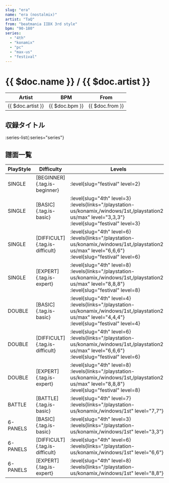 ```yaml
---
slug: "era"
name: "era (nostalmix)"
artist: "TaQ"
from: "beatmania IIDX 3rd style"
bpm: "90-180"
series:
  - "4th"
  - "konamix"
  - "pc"
  - "max-us"
  - "festival"
---
```


# {{ $doc.name }} / {{ $doc.artist }}

|Artist|BPM|From|
|------|---|----|
|{{ $doc.artist }}|{{ $doc.bpm }}|{{ $doc.from }}|

## 収録タイトル

:series-list{:series="series"}

## 譜面一覧

|PlayStyle|Difficulty|Levels|Notes|Movie|
|---------|----------|------|-----|-----|
|SINGLE|[BEGINNER]{.tag.is-beginner}|<div class="field is-grouped is-grouped-multiline"> :level{slug="festival" level=2}</div>|89/0||
|SINGLE|[BASIC]{.tag.is-basic}|<div class="field is-grouped is-grouped-multiline"> :level{slug="4th" level=3} :levels{links="/playstation-us/konamix,/windows/1st,/playstation2-us/max" level="3,3,3"} :level{slug="festival" level=3}</div>|125/0||
|SINGLE|[DIFFICULT]{.tag.is-difficult}|<div class="field is-grouped is-grouped-multiline"> :level{slug="4th" level=6} :levels{links="/playstation-us/konamix,/windows/1st,/playstation2-us/max" level="6,6,6"} :level{slug="festival" level=6}</div>|235/0||
|SINGLE|[EXPERT]{.tag.is-expert}|<div class="field is-grouped is-grouped-multiline"> :level{slug="4th" level=8} :levels{links="/playstation-us/konamix,/windows/1st,/playstation2-us/max" level="8,8,8"} :level{slug="festival" level=8}</div>|356/0||
|DOUBLE|[BASIC]{.tag.is-basic}|<div class="field is-grouped is-grouped-multiline"> :level{slug="4th" level=4} :levels{links="/playstation-us/konamix,/windows/1st,/playstation2-us/max" level="4,4,4"} :level{slug="festival" level=4}</div>|142/0||
|DOUBLE|[DIFFICULT]{.tag.is-difficult}|<div class="field is-grouped is-grouped-multiline"> :level{slug="4th" level=6} :levels{links="/playstation-us/konamix,/windows/1st,/playstation2-us/max" level="6,6,6"} :level{slug="festival" level=6}</div>|217/0||
|DOUBLE|[EXPERT]{.tag.is-expert}|<div class="field is-grouped is-grouped-multiline"> :level{slug="4th" level=8} :levels{links="/playstation-us/konamix,/windows/1st,/playstation2-us/max" level="8,8,8"} :level{slug="festival" level=8}</div>|331/0||
|BATTLE|[BATTLE]{.tag.is-basic}|<div class="field is-grouped is-grouped-multiline"> :level{slug="4th" level=7} :levels{links="/playstation-us/konamix,/windows/1st" level="7,7"}</div>|||
|6-PANELS|[BASIC]{.tag.is-basic}|<div class="field is-grouped is-grouped-multiline"> :level{slug="4th" level=3} :levels{links="/playstation-us/konamix,/windows/1st" level="3,3"}</div>|124/0||
|6-PANELS|[DIFFICULT]{.tag.is-difficult}|<div class="field is-grouped is-grouped-multiline"> :level{slug="4th" level=6} :levels{links="/playstation-us/konamix,/windows/1st" level="6,6"}</div>|235/0||
|6-PANELS|[EXPERT]{.tag.is-expert}|<div class="field is-grouped is-grouped-multiline"> :level{slug="4th" level=8} :levels{links="/playstation-us/konamix,/windows/1st" level="8,8"}</div>|348/0||
